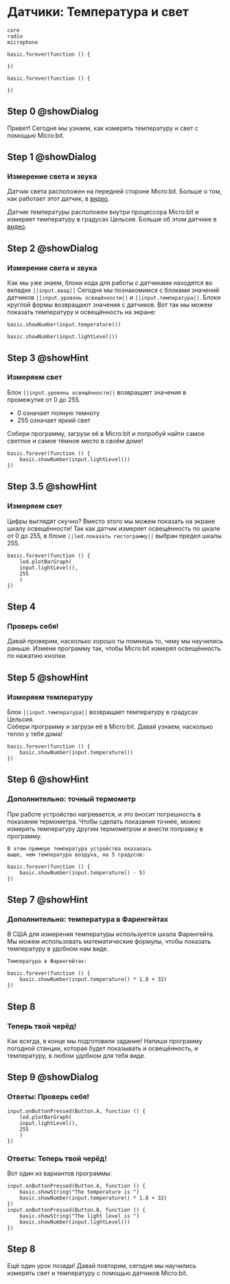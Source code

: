 # Датчики: Температура и свет

```package
core
radio
microphone
```

```template
basic.forever(function () {
	
})
```

```blocks
basic.forever(function () {
	
})
```
## Step 0 @showDialog
Привет! Сегодня мы узнаем, как измерять температуру и свет с помощью Micro:bit.
## Step 1 @showDialog
### Измерение света и звука
Датчик света расположен на передней стороне Micro:bit. Больше о том, как работает этот датчик, в [видео](https://youtu.be/ii0U_FMr-Z4).
  
Датчик температуры расположен внутри процессора Micro:bit и измеряет температуру в градусах Цельсия. Больше об этом датчике в [видео](https://youtu.be/mrHn8eZ9eqg).
## Step 2 @showDialog
### Измерение света и звука
Как мы уже знаем, блоки кода для работы с датчиками находятся во вкладке ``||input.ввод||`` Сегодня мы познакомимся с блоками значений датчиков ``||input.уровень освещённости||`` и ``||input.температура||``.
Блоки круглой формы возвращают значения с датчиков. Вот так мы можем показать температуру и освещённость на экране:
```block
basic.showNumber(input.temperature())
```
```block
basic.showNumber(input.lightLevel())
```
## Step 3 @showHint
### Измеряем свет
Блок ``||input.уровень освещённости||`` возвращает значения в промежутке от 0 до 255.
  - 0 означает полную темноту
  - 255 означает яркий свет  

Собери программу, загрузи её в Micro:bit и попробуй найти самое светлое и самое тёмное место в своём доме!
```blocks
basic.forever(function () {
    basic.showNumber(input.lightLevel())
})
```
## Step 3.5 @showHint
### Измеряем свет
Цифры выглядят скучно? Вместо этого мы можем показать на экране шкалу освещённости!
Так как датчик измеряет освещённость по шкале от 0 до 255, в блоке ``||led.показать гистограмму||`` выбран предел шкалы 255.
```blocks
basic.forever(function () {
    led.plotBarGraph(
    input.lightLevel(),
    255
    )
})
```

## Step 4
### Проверь себя!
Давай проверим, насколько хорошо ты помнишь то, чему мы научились раньше. Измени программу так, чтобы Micro:bit измерял освещённость по нажатию кнопки.

## Step 5 @showHint
### Измеряем температуру
Блок ``||input.температура||`` возвращает температуру в градусах Цельсия.  
Собери программу и загрузи её в Micro:bit. Давай узнаем, насколько тепло у тебя дома!
```blocks
basic.forever(function () {
    basic.showNumber(input.temperature())
})
```

## Step 6 @showHint
### Дополнительно: точный термометр
При работе устройство нагревается, и это вносит погрешность в показания термометра. Чтобы сделать показания точнее, можно измерить температуру другим термометром и внести поправку в программу.
```hint
В этом примере температура устройства оказалась
выше, чем температура воздуха, на 5 градусов:
```
```blocks
basic.forever(function () {
    basic.showNumber(input.temperature() - 5)
})
```
## Step 7 @showHint
### Дополнительно: температура в Фаренгейтах
В США для измерения температуры используется шкала Фаренгейта. Мы можем использовать математические формулы, чтобы показать температуру в удобном нам виде.
```hint
Температура в Фаренгейтах:
```
```blocks
basic.forever(function () {
    basic.showNumber(input.temperature() * 1.8 + 32)
})
```

## Step 8
### Теперь твой черёд!
Как всегда, в конце мы подготовили задание! Напиши программу погодной станции, которая будет показывать и освещённость, и температуру, в любом удобном для тебя виде. 

## Step 9 @showDialog
### Ответы: Проверь себя!
```blocks
input.onButtonPressed(Button.A, function () {
    led.plotBarGraph(
    input.lightLevel(),
    255
    )
})
```
### Ответы: Теперь твой черёд!
Вот один из вариантов программы:
```blocks
input.onButtonPressed(Button.A, function () {
    basic.showString("The temperature is ")
    basic.showNumber(input.temperature() * 1.8 + 32)
})
input.onButtonPressed(Button.B, function () {
    basic.showString("The light level is ")
    basic.showNumber(input.lightLevel())
})
```
## Step 8
Ещё один урок позади! Давай повторим, сегодня мы научились измерять свет и температуру с помощью датчиков Micro:bit. 